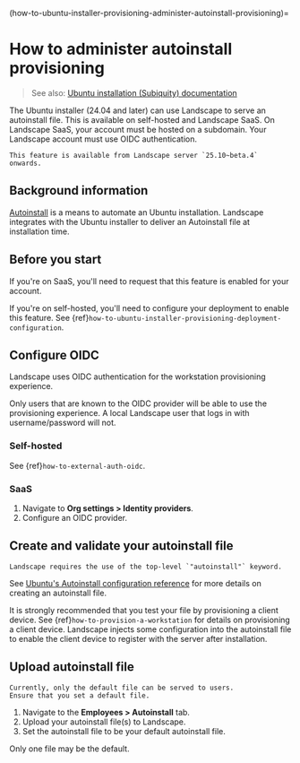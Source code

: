 (how-to-ubuntu-installer-provisioning-administer-autoinstall-provisioning)=
# How to administer autoinstall provisioning

> See also: [Ubuntu installation (Subiquity) documentation](https://canonical-subiquity.readthedocs-hosted.com/en/latest/index.html)

The Ubuntu installer (24.04 and later) can use Landscape to serve an autoinstall file.
This is available on self-hosted and Landscape SaaS.
On Landscape SaaS, your account must be hosted on a subdomain.
Your Landscape account must use OIDC authentication.

```{note}
This feature is available from Landscape server `25.10~beta.4` onwards.
```

## Background information

[Autoinstall](https://canonical-subiquity.readthedocs-hosted.com/en/latest/intro-to-autoinstall.html) is a means to automate an Ubuntu installation.
Landscape integrates with the Ubuntu installer to deliver an Autoinstall file at installation time.

## Before you start

If you're on SaaS, you'll need to request that this feature is enabled for your account.

If you're on self-hosted, you'll need to configure your deployment to enable this feature. See {ref}`how-to-ubuntu-installer-provisioning-deployment-configuration`.

## Configure OIDC

Landscape uses OIDC authentication for the workstation provisioning experience.

Only users that are known to the OIDC provider will be able to use the provisioning experience.
A local Landscape user that logs in with username/password will not.

### Self-hosted

See {ref}`how-to-external-auth-oidc`.

### SaaS

1. Navigate to **Org settings > Identity providers**.
2. Configure an OIDC provider.

## Create and validate your autoinstall file

```{important}
Landscape requires the use of the top-level `"autoinstall"` keyword.
```

See [Ubuntu's Autoinstall configuration reference](https://canonical-subiquity.readthedocs-hosted.com/en/latest/reference/autoinstall-reference.html)
for more details on creating an autoinstall file.

It is strongly recommended that you test your file by provisioning a client device.
See {ref}`how-to-provision-a-workstation` for details on provisioning a client device.
Landscape injects some configuration into the autoinstall file to enable the client device to register with the server after installation.

## Upload autoinstall file

```{note}
Currently, only the default file can be served to users.
Ensure that you set a default file.
```

1. Navigate to the **Employees > Autoinstall** tab.
2. Upload your autoinstall file(s) to Landscape.
3. Set the autoinstall file to be your default autoinstall file.

Only one file may be the default.
